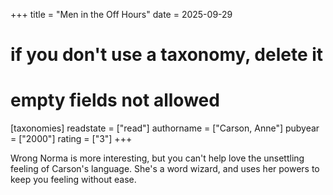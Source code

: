 +++
title = "Men in the Off Hours"
date = 2025-09-29
# if you don't use a taxonomy, delete it
# empty fields not allowed
[taxonomies]
  readstate = ["read"]
  authorname = ["Carson, Anne"]
  pubyear = ["2000"]
  rating = ["3"]
+++

Wrong Norma is more interesting, but you can't help love the unsettling feeling of Carson's language. She's a word wizard, and uses her powers to keep you feeling without ease.